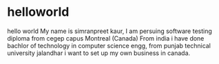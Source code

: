 # helloworld

hello world
My name is simranpreet kaur, I am persuing software testing diploma from cegep capus Montreal (Canada)
From india i have done bachlor of technology in computer science engg, from punjab technical university jalandhar
i want to set up my own business in canada.

